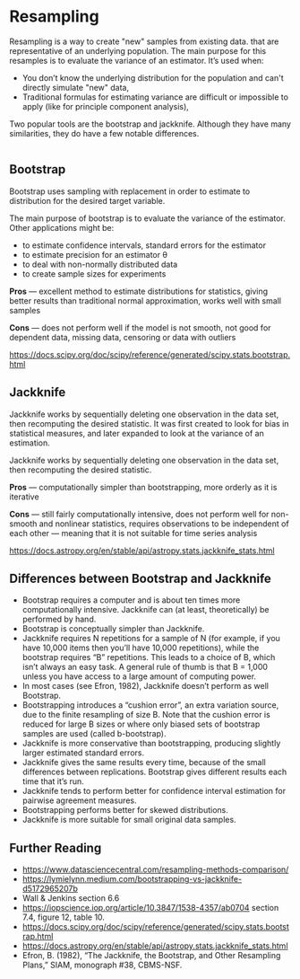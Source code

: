 # Resampling 

Resampling is a way to create "new" samples from existing data. that are representative of an underlying population. The main purpose for this resamples is to evaluate the variance of an estimator. It’s used when:

* You don’t know the underlying distribution for the population and can't directly simulate "new" data,
* Traditional formulas for estimating variance are difficult or impossible to apply (like for principle component analysis),


Two popular tools are the bootstrap and jackknife. Although they have many similarities, they do have a few notable differences.

```{index} scipy.stats
```
## Bootstrap

Bootstrap uses sampling with replacement in order to estimate to distribution for the desired target variable.

The main purpose of bootstrap is to evaluate the variance of the estimator. Other applications might be:
* to estimate confidence intervals, standard errors for the estimator
* to estimate precision for an estimator θ
* to deal with non-normally distributed data
* to create sample sizes for experiments

**Pros** — excellent method to estimate distributions for statistics, giving better results than traditional normal approximation, works well with small samples

**Cons** — does not perform well if the model is not smooth, not good for dependent data, missing data, censoring or data with outliers

https://docs.scipy.org/doc/scipy/reference/generated/scipy.stats.bootstrap.html

## Jackknife

Jackknife works by sequentially deleting one observation in the data set, then recomputing the desired statistic. It was first created to look for bias in statistical measures, and later expanded to look at the variance of an estimation.

Jackknife works by sequentially deleting one observation in the data set, then recomputing the desired statistic.

**Pros** — computationally simpler than bootstrapping, more orderly as it is iterative

**Cons** — still fairly computationally intensive, does not perform well for non-smooth and nonlinear statistics, requires observations to be independent of each other — meaning that it is not suitable for time series analysis

https://docs.astropy.org/en/stable/api/astropy.stats.jackknife_stats.html

## Differences between Bootstrap and Jackknife

* Bootstrap requires a computer and is about ten times more computationally intensive. Jackknife can (at least, theoretically) be performed by hand.
* Bootstrap is conceptually simpler than Jackknife. 
* Jackknife requires N repetitions for a sample of N (for example, if you have 10,000 items then you’ll have 10,000 repetitions), while the bootstrap requires “B” repetitions. This leads to a choice of B, which isn’t always an easy task. A general rule of thumb is that B = 1,000 unless you have access to a large amount of computing power.
* In most cases (see Efron, 1982), Jackknife doesn’t perform as well Bootstrap.
* Bootstrapping introduces a “cushion error”, an extra variation source, due to the finite resampling of size B. Note that the cushion error is reduced for large B sizes or where only biased sets of bootstrap samples are used (called b-bootstrap).
* Jackknife is more conservative than bootstrapping, producing slightly larger estimated standard errors.
* Jackknife gives the same results every time, because of the small differences between replications. Bootstrap gives different results each time that it’s run.
* Jackknife tends to perform better for confidence interval estimation for pairwise agreement measures.
* Bootstrapping performs better for skewed distributions.
* Jackknife is more suitable for small original data samples.

## Further Reading

* https://www.datasciencecentral.com/resampling-methods-comparison/
* https://lymielynn.medium.com/bootstrapping-vs-jackknife-d5172965207b
* Wall & Jenkins section 6.6
* https://iopscience.iop.org/article/10.3847/1538-4357/ab0704 section 7.4, figure 12, table 10.
* https://docs.scipy.org/doc/scipy/reference/generated/scipy.stats.bootstrap.html
* https://docs.astropy.org/en/stable/api/astropy.stats.jackknife_stats.html
* Efron, B. (1982), “The Jackknife, the Bootstrap, and Other Resampling Plans,” SIAM, monograph #38, CBMS-NSF.

